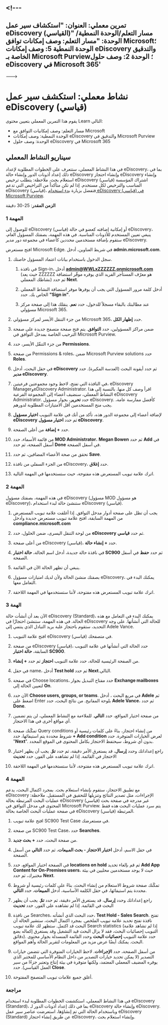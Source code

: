 <a name="---"></a><!---
---
تمرين معملي: العنوان: "استكشاف سير عمل eDiscovery (القياسي)" مسار التعلم/الوحدة النمطية/الوحدة: "مسار التعلم: وصف إمكانات توافق Microsoft؛ الوحدة النمطية 5: وصف إمكانات eDiscovery والتدقيق الخاصة بـ Microsoft Purview؛ الوحدة 2: وصف حلول eDiscovery في Microsoft 365'
---
--->

# <a name="lab-explore-the-ediscovery-standard-workflow"></a>نشاط معملي: استكشف سير عمل eDiscovery (قياسي)

يقوم هذا التمرين المعملي بتعيين محتوى Learn التالي:

- مسار التعلم: وصف إمكانيات التوافق مع Microsoft
- الوحدة النمطية: وصف إمكانات eDiscovery والتدقيق في Microsoft Purview
- الوحدة: وصف حلول eDiscovery في Microsoft 365

## <a name="lab-scenario"></a>سيناريو النشاط المعملي

في هذا النشاط المعملي، ستتعرف على الخطوات المطلوبة لإعداد eDiscovery، بما في ذلك إعداد أذونات الدور وإنشاء حالة eDiscovery وإنشاء احتجاز eDiscovery وإنشاء استعلام بحث.  ملاحظة:  يتطلب ترخيص eDiscovery (قياسي) اشتراك المؤسسة المناسب والترخيص لكل مستخدم. إذا لم تكن متأكداً من التراخيص التي تدعم eDiscovery (قياسي)، فتفضل بزيارة [بدء استخدام eDiscovery (قياسي) في Microsoft Purview](https://docs.microsoft.com/microsoft-365/compliance/get-started-core-ediscovery?view=o365-worldwide).

**الزمن المقدر**: 25-30 دقيقة

### <a name="task-1"></a>المهمة 1

للوصول إلى eDiscovery (قياسي) أو إمكانية إضافته كعضو في حالة eDiscovery، ينبغي تعيين المستخدم للأذونات المناسبة. في هذه المهمة، بصفتك المسؤول العام، ستقوم بإضافة مستخدمين محددين كأعضاء في مجموعة دور مدير eDiscovery.

 افتح مستعرض Microsoft Edge. في شريط العناوين، أدخل **admin.microsoft.com**.

1. سجل الدخول باستخدام بيانات اعتماد المسؤول خاصتك.
    1. في نافذة Sign-in، أدخل **admin@WWLxZZZZZZ.onmicrosoft.com** (حيث يعد ZZZZZZ هو معرّف المستأجر الفريد الذي يوفره موفّر استضافة نشاطك المعملي) ثم حدد **Next**.

    1. أدخل كلمة مرور المسؤول التي يجب أن يوفرها موفر استضافة النشاط المعملي الخاص بك. حدد **"Sign in"**.
    1. عند مطالبتك بالبقاء مسجلاً للدخول، حدد **نعم**. ينقلك هذا إلى صفحة مركز مسؤولي Microsoft 365.

1. من جزء التنقل الأيسر لمركز مسؤولي Microsoft 365، حدد **إظهار الكل**.

1. ضمن مراكز المسؤولين، حدد **التوافق**.  يتم فتح صفحة متصفح جديدة على صفحة الترحيب الخاصة بمدخل التوافق في Microsoft Purview.  

1. من جزء التنقّل الأيسر، حدد **Permissions**.

1. من صفحة Permissions & roles، ضمن Microsoft Purview solutions حدد **Roles**.

1. في حقل البحث، أدخل **eDiscovery** ثم حدد أيقونة البحث (العدسة المكبرة).  حدد **مدير eDiscovery**.

1. في النافذة التي تفتح، لاحظ وجود مجموعتين فرعيتين، eDiscovery ManagerوeDiscovery Administrator.  اقرأ وصف كل منها.  بالنسبة إلى هذا النشاط المعملي، سنضيف أعضاء إلى المجموعة الفرعية eDiscovery Administrator. حدد **تحرير**، بجوار مسؤول eDiscovery.  كأفضل ممارسة عامة، يجب منح المستخدمين أقل الامتيازات المطلوبة لدورهم.

1. لإضافة أعضاء إلى مجموعة الدور هذه، تأكد من أنك في علامة التبويب **اختيار مسؤول eDiscovery** ثم حدد **اختيار مسؤول eDiscovery**.

1. حدد **+ إضافة** من أعلى الصفحة.

1. من قائمة الأسماء، حدد **MOD Administrator**، **Megan Bowen** ثم حدد **Add** في أسفل الصفحة، ثم حدد **Done** في أسفل الصفحة.

1. تحقق من صحة الأعضاء المضافين، ثم حدد **Save**.

1. من الجزء السفلي من نافذة eDiscovery، حدد **إغلاق**.

1. اترك علامة تبويب المستعرض هذه مفتوحة، حيث ستستخدمها في المهمة التالية.

### <a name="task-2"></a>المهمة 2

في هذه المهمة، بصفتك مسؤول eDiscovery (مسؤول MOD هو مسؤول eDiscovery)، ستنشئ حالة لبدء استخدام eDiscovery (قياسي).

1. يجب أن تظل على صفحة أدوار مدخل التوافق. إذا أغلقت علامة تبويب المستعرض من المهمة السابقة، افتح علامة تبويب مستعرض جديدة وأدخل **compliance.microsoft.com**

1. من لوحة التنقل اليسرى، ضمن الحلول، حدد **eDiscovery** ثم حدد **قياسي**.

1. من أعلى صفحة eDiscovery (قياسي)، حدد **+ إنشاء حالة**.

1. في نافذة حالة جديدة، أدخل اسم الحالة، **حالة اختبار SC900** ثم حدد **حفظ** في أسفل الصفحة.

1. ينبغي أن تظهر الحالة الآن في القائمة.

1. بصفتك منشئ الحالة ولأن لديك امتيازات مسؤول eDiscovery، يمكنك البدء في التعامل معها.  

1. اترك علامة تبويب المستعرض هذه مفتوحة، لأننا ستستخدمها في المهمة اللاحقة.

### <a name="task-3"></a>الهمة 3

الآن بعد أن أنشأت حالة eDiscovery (Standard)، يمكنك البدء في التعامل مع هذه الحالة.  في هذه المهمة، ستنشئ احتجازًا في eDiscovery للحالة التي أنشأتها.  على وجه التحديد، ستقوم باحتجاز علبة بريد التبادل الذي ينتمي إلى Adele Vance.

1. افتح علامة التبويب eDiscovery (قياسي) في متصفحك.

1. من صفحة eDiscovery (قياسي)، حدد الحالة التي أنشأتها في علامة التبويب السابقة، **حالة اختبار SC900**.

1. من الصفحة الرئيسية للحالة، حدد علامة التبويب **احتجاز** ثم حدد **+ إنشاء**.

1. في حقل name، أدخل **Test hold** ثم حدد **Next**.التالي.

1. في صفحة Choose locations، حدد مفتاح التبديل بجوار **Exchange mailboxes** لتعيين الحالة إلى **On**.  

1. الآن حدد **Choose users, groups, or teams**.  في مربع البحث ، أدخل **Adele** ثم اضغط على Enter بلوحة المفاتيح. من نتائج البحث، حدد **Adele Vance**، ثم حدد **Done**.

1. من صفحة اختيار المواقع، حدد **التالي**.  للملاءمة مع النشاط المعملي، لن يتم تضمين أي مواقع أخرى في هذا الاحتجاز.

1. تمكّنك صفحة Query conditions من إنشاء احتجاز، بناءً على كلمات رئيسية أو شروط محددة يتم استيفائها، حدد **+ Add condition** لعرض الخيارات المتوفرة.  حدد "**Next**". بدون أي شروط، سيحتفظ الاحتجاز بكامل المحتوى في الموقع المحدد.

1. راجع إعداداتك وحدد **إرسال**، قد يستغرق الأمر دقيقة، ثم حدد **تمّ**.  يجب أن يظهر اختبار الاحتجاز في القائمة.  إذا لم تشاهده على الفور، حدد **تحديث**

1. اترك علامة تبويب المستعرض هذه مفتوحة، لأننا ستستخدمها في المهمة اللاحقة.

### <a name="task-4"></a>المهمة 4

مع تطبيق الاحتجاز، ستقوم بإنشاء استعلام بحث.  بمجرد اكتمال البحث، يدعم eDiscovery الإجراءات، مثل تصدير النتائج وتنزيلها للتحقيق في المستقبل.   ملاحظة:  عمليات البحث المرتبطة بحالة eDiscovery (قياسي) غير مدرجة في صفحة بحث المحتوى في مدخل التوافق في Microsoft Purview. يتم سرد عمليات البحث هذه فقط في صفحة عمليات البحث الخاصة بحالة eDiscovery (قياسي) المرتبطة.

1. افتح علامة تبويب SC900 Test Case في مستعرضك.

1. من صفحة SC900 Test Case، حدد **Searches**.

1. من صفحة البحث، حدد **+ بحث جديد**.

1. في حقل الاسم، أدخل **اختبار الاحتجاز - بحث المبيعات**، ثم حدد **التالي** من أسفل الصفحة.

1. في الصفحة اختيار المواقع، حدد **locations on hold** ثم قم بإلغاء تحديد **Add App Content for On-Premises users**، حيث لا يوجد مستخدمين محليين في بيئة مختبرك، ثم حدد **Next**.

1. تمكّنك صفحة شروط الاستعلام من إنشاء البحث، بناءً على كلمات رئيسية أو شروط محددة يتم استيفائها، في حقل الكلمة الأساسية، أدخل **المبيعات**، حدد **التالي**.

1. راجع إعداداتك وحدد **إرسال**، قد يستغرق الأمر دقيقة، ثم حدد **تمّ**.  يجب أن يظهر البحث في القائمة.  إذا لم تشاهده على الفور، حدد **تحديث**

1. من نافذة Searches، حدد البحث الذي أنشأته، **Test Hold - Sales Search**.  تفتح نافذة تفتح تحديد علامة تبويب الملخص.  بمجرد اكتمال البحث، ستشير الحالة أن البحث قد اكتمل.  ستظهر لك علامة تبويب Search statistics (إذا لم تشاهد علامة التبويب إحصائيات البحث، فقد لا يزال البحث قيد التشغيل وقد يستغرق إكماله بضع دقائق).  حدد علامة التبويب **إحصائيات البحث** وحدد القائمة المنسدلة بجوار محتوى البحث.  يمكنك أيضًا عرض مزيد من المعلومات لتقرير الحالة وأهم المواقع.  

1. من أسفل الصفحة، حدد **الإجراءات**.  لاحظ الخيارات المتوفرة التي تتضمن خيارات التصدير (لا يمكن تحديد خيارات التصدير من داخل النظام الأساسي للمختبر الذي يوفره المضيف المعملي المعتمد، ولكنها متوفرة في بيئة إنتاج وتعتبر جزءًا من سير العمل القياسي). حدد ⁧**⁩Close⁧**⁩.

1. أغلق جميع علامات تبويب المتصفح المفتوحة.

### <a name="review"></a>مراجعة

في هذا النشاط المعملي، استكشفت الخطوات المطلوبة لبدء استخدام eDiscovery (Standard)، بما في ذلك إعداد أذونات الدور لـ eDiscovery وإنشاء حالة eDiscovery.  وباستخدام الحالة التي تم إنشاؤها، استعرضت عناصر سير عمل eDiscovery (Standard) عن طريق إنشاء احتجاز eDiscovery، وإنشاء استعلام بحث.
